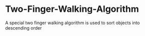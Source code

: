 # Two-Finger-Walking-Algorithm
A special two finger walking algorithm is used to sort objects into descending order
